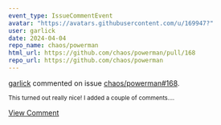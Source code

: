 ```yaml
---
event_type: IssueCommentEvent
avatar: "https://avatars.githubusercontent.com/u/169947?"
user: garlick
date: 2024-04-04
repo_name: chaos/powerman
html_url: https://github.com/chaos/powerman/pull/168
repo_url: https://github.com/chaos/powerman
---
```


<a href='https://github.com/garlick' target='_blank'>garlick</a> commented on issue <a href='https://github.com/chaos/powerman/pull/168' target='_blank'>chaos/powerman#168</a>.

<small>This turned out really nice!  I added a couple of comments....</small>

<a href='https://github.com/chaos/powerman/pull/168' target='_blank'>View Comment</a>
